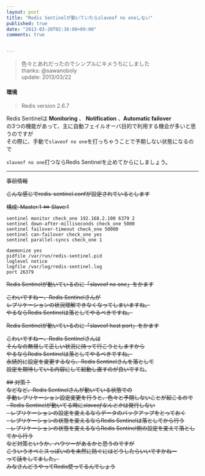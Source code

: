 ```yaml
---
layout: post
title: "Redis Sentinelが動いていたらslaveof no oneしない"
published: true
date: "2013-03-20T02:36:00+09:00"
comments: true


---
```


> 色々とあれだったのでシンプルにキメうちにしました  
> thanks: @sawanoboly  
> update: 2013/03/22  

#### 環境
> Redis version 2.6.7

Redis Sentinelは 
 **Monitoring** 、 **Notification**  、**Automatic failover**  
の3つの機能があって、主に自動フェイルオーバ目的で利用する機会が多いと思うのですが  
その際に、手動で`slaveof no one`を打っちゃうことで予期しない状態になるので  
  
`slaveof no one`打つならRedis Sentinelを止めてからにしましょう。  

---

<del>事前情報</del>

<del>こんな感じでredis-sentinel.confが設定されているとします</del>  

<del> 構成: Master:1 <=> Slave:1  </del>

```
sentinel monitor check_one 192.168.2.100 6379 2
sentinel down-after-milliseconds check_one 5000
sentinel failover-timeout check_one 50000
sentinel can-failover check_one yes
sentinel parallel-syncs check_one 1

daemonize yes
pidfile /var/run/redis-sentinel.pid
loglevel notice
logfile /var/log/redis-sentinel.log
port 26379
```


<del> Redis Sentinelが動いているのに「slaveof no one」をかます</del>

<del>こわいですねー、Redis Sentinelさんが</del>  
<del>レプリケーションの状況理解できなくなってしまいますね。</del>  
<del>やるならRedis Sentinelは落としてやるべきですね。</del>  

<del>Redis Sentinelが動いているのに「slaveof host port」をかます</del>  

<del>こわいですねー、Redis Sentinelさんは</del>  
<del>そんなの無視して正しい状況に持って行こうとしますから</del>  
<del>やるならRedis Sentinelは落としてやるべきですね。</del>  
<del>永続的に設定を変更するなら、Redis Sentinelさんを落として</del>  
<del>設定を期待している内容にして起動し直すのが良いです</del>ね。

<del>## 対策？  </del>  
<del>などなど、Redis Sentinelさんが動いている状態での</del>  
<del>手動レプリケーション設定変更を行うと、色々と予期しないことが起こるので</del>  
<del>- Redis Sentinelが動いてる時に*slaveofなんとか*は発行しない</del>  
<del>- レプリケーションの設定を変えるならデータのバックアップをとっておく</del>  
<del>- レプリケーションの状態を変えるならRedis Sentinelは落としてから行う</del>  
<del>- レプリケーションの状態を変えるならRedis Sentinel側の設定を変えて落としてから行う</del>  
<del>など対策というか、ハウツーがあるかと思うのですが</del>  
<del>こういうオペミスっぽいのを未然に防ぐにはどうしたらいいですかねー</del>  
<del>って話をしてました。</del>  
<del>みなさんどうやってRedis使ってるんでしょう</del>  
<del></del>  
